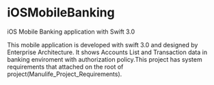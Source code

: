 # iOSMobileBanking
iOS Mobile Banking application with Swift 3.0

This mobile application is developed with swift 3.0 and designed by 
Enterprise Architecture. It shows Accounts List and Transaction data in banking enviroment with 
authorization policy.This project has system requirements that attached on the root of 
project(Manulife_Project_Requirements).

